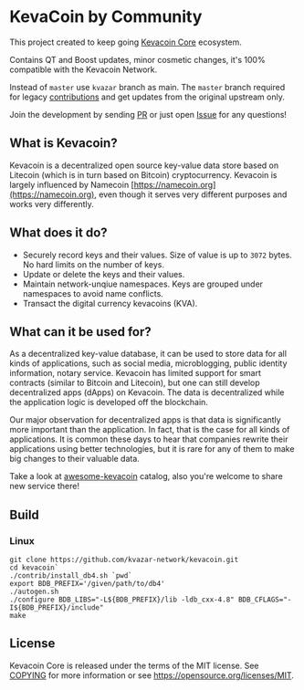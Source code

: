 # KevaCoin by Community

This project created to keep going [Kevacoin Core](https://github.com/kevacoin-project/kevacoin) ecosystem.

Contains QT and Boost updates, minor cosmetic changes, it's 100% compatible with the Kevacoin Network.

Instead of `master` use `kvazar` branch as main.
The `master` branch required for legacy [contributions](https://github.com/kevacoin-project/kevacoin/pulls) and get updates from the original upstream only.

Join the development by sending [PR](https://github.com/kevacoin-project/kevacoin/pulls) or just open [Issue](https://github.com/kevacoin-project/kevacoin/issues) for any questions!

## What is Kevacoin?

Kevacoin is a decentralized open source key-value data store based on Litecoin (which is in turn based on Bitcoin) cryptocurrency. Kevacoin is largely influenced by Namecoin [https://namecoin.org](https://namecoin.org), even though it serves very different purposes and works very differently.

## What does it do?

* Securely record keys and their values. Size of value is up to `3072` bytes. No hard limits on the number of keys.
* Update or delete the keys and their values.
* Maintain network-unqiue namespaces. Keys are grouped under namespaces to avoid name conflicts.
* Transact the digital currency kevacoins (KVA).

## What can it be used for?

As a decentralized key-value database, it can be used to store data for all kinds of applications, such as social media, microblogging, public identity information, notary service. Kevacoin has limited support for smart contracts (similar to Bitcoin and Litecoin), but one can still develop decentralized apps (dApps) on Kevacoin. The data is decentralized while the application logic is developed off the blockchain.

Our major observation for decentralized apps is that data is significantly more important than the application. In fact, that is the case for all kinds of applications. It is common these days to hear that companies rewrite their applications using better technologies, but it is rare for any of them to make big changes to their valuable data.

Take a look at [awesome-kevacoin](https://github.com/kvazar-network/awesome-kevacoin) catalog, also you're welcome to share new service there!

## Build

### Linux

```
git clone https://github.com/kvazar-network/kevacoin.git
cd kevacoin`
./contrib/install_db4.sh `pwd`
export BDB_PREFIX='/given/path/to/db4'
./autogen.sh
./configure BDB_LIBS="-L${BDB_PREFIX}/lib -ldb_cxx-4.8" BDB_CFLAGS="-I${BDB_PREFIX}/include"
make
```

## License

Kevacoin Core is released under the terms of the MIT license. See [COPYING](COPYING) for more
information or see https://opensource.org/licenses/MIT.